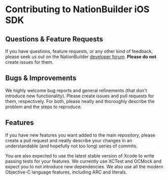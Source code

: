 # Contributing to NationBuilder iOS SDK

## Questions & Feature Requests

If you have questions, feature requests, or any other kind of feedback, please
seek us out on the NationBuilder [developer forum][]. __Please do not__
create issues for them.

## Bugs & Improvements

We highly welcome bug reports and general refinements (that don't introduce new
functionality). Please create issues and pull requests for them, respectively.
For both, please neatly and thoroughly describe the problem and the steps to
reproduce.

## Features

If you have new features you want added to the main repository, please create a
pull request and neatly describe your changes in an understandable (and
hopefully not too long) series of commits.

You are also expected to use the latest stable version of Xcode to write passing
tests for your features. We currently use XCTest and OCMock and expect you to
not introduce new dependencies. We also use all the modern Objective-C language
features, including ARC and literals.

[developer forum]: http://nationbuilder.com/api_developer_forum
